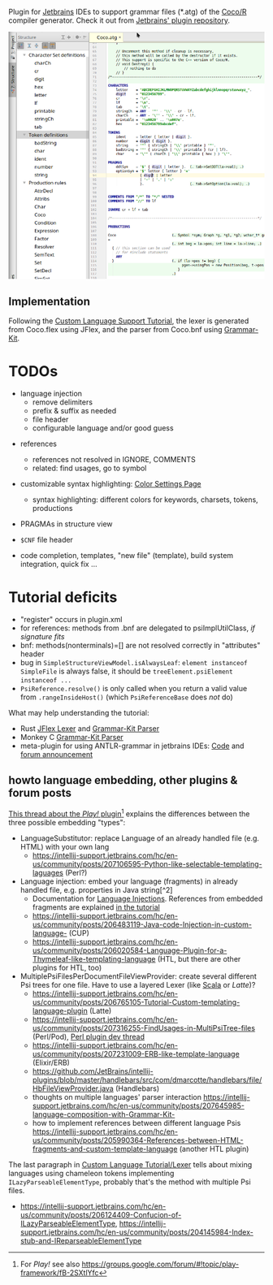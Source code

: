 Plugin for [Jetbrains](https://www.jetbrains.com/) IDEs
to support grammar files (\*.atg) of the [Coco/R](http://ssw.jku.at/Coco/) compiler generator.
Check it out from [Jetbrains' plugin repository](https://plugins.jetbrains.com/idea/plugin/9457-coco-r-grammar-support).

![Screenshot of v3](doc/2017-02-06.v3.Screenshot.Cocoatg.png)

## Implementation

Following the [Custom Language Support Tutorial](http://www.jetbrains.org/intellij/sdk/docs/tutorials/custom_language_support_tutorial.html), the lexer is generated from Coco.flex using JFlex, and the parser from Coco.bnf using [Grammar-Kit](https://github.com/JetBrains/Grammar-Kit).

# TODOs
* language injection
    - remove delimiters
    - prefix & suffix as needed
    - file header
    - configurable language and/or good guess

- references
    - references not resolved in IGNORE, COMMENTS
    - related: find usages, go to symbol
- customizable syntax highlighting: [Color Settings Page](http://www.jetbrains.org/intellij/sdk/docs/tutorials/custom_language_support/syntax_highlighter_and_color_settings_page.html)
    - syntax highlighting: different colors for keywords, charsets, tokens, productions
- PRAGMAs in structure view
- `$CNF` file header

- code completion, templates, "new file" (template), build system integration, quick fix ...

# Tutorial deficits
- "register" occurs in plugin.xml
- for references: methods from .bnf are delegated to psiImplUtilClass, *if signature fits*
- bnf: methods(nonterminals)=[] are not resolved correctly in "attributes" header
- bug in `SimpleStructureViewModel.isAlwaysLeaf`: `element instanceof SimpleFile` is always false, it should be `treeElement.psiElement instanceof ...`
- `PsiReference.resolve()` is only called when you return a valid value from `.rangeInsideHost()` (which `PsiReferenceBase` does *not* do)

What may help understanding the tutorial:
- Rust [JFlex Lexer](https://github.com/intellij-rust/intellij-rust/blob/master/src/main/grammars/RustLexer.flex) and [Grammar-Kit Parser](https://github.com/intellij-rust/intellij-rust/blob/master/src/main/grammars/RustParser.bnf)
- Monkey C [Grammar-Kit Parser](https://github.com/liias/monkey/blob/master/src/main/java/io/github/liias/monkey/lang/grammar/Monkey.bnf)
- meta-plugin for using ANTLR-grammar in jetbrains IDEs: [Code](https://github.com/antlr/jetbrains) and [forum announcement](https://intellij-support.jetbrains.com/hc/en-us/community/posts/206103369-Using-ANTLR-v4-to-lex-parse-custom-file-formats)

## howto language embedding, other plugins & forum posts

[This thread about the *Play!* plugin](https://intellij-support.jetbrains.com/hc/en-us/community/posts/206780275-Example-of-a-custom-language-plugin-for-a-templating-language)[^1] explains the differences between the three possible embedding "types":

- LanguageSubstitutor: replace Language of an already handled file (e.g. HTML) with your own lang
    * <https://intellij-support.jetbrains.com/hc/en-us/community/posts/207106595-Python-like-selectable-templating-laguages> (Perl?)
- Language injection: embed your language (fragments) in already handled file, e.g. properties in Java string[^2]
    *  Documentation for [Language Injections](https://www.jetbrains.com/help/idea/2016.3/using-language-injections.html). References from embedded fragments are explained [in the tutorial](http://www.jetbrains.org/intellij/sdk/docs/tutorials/custom_language_support/reference_contributor.html#define-a-reference-contributor)
    * <https://intellij-support.jetbrains.com/hc/en-us/community/posts/206483119-Java-code-Injection-in-custom-language-> (CUP)
    * <https://intellij-support.jetbrains.com/hc/en-us/community/posts/206020584-Language-Plugin-for-a-Thymeleaf-like-templating-language> (HTL, but there are other plugins for HTL, too)
- MultiplePsiFilesPerDocumentFileViewProvider: create several different Psi trees for one file. Have to use a layered Lexer (like [Scala](https://github.com/JetBrains/intellij-scala/blob/32dd1c4/src/org/jetbrains/plugins/scala/lang/lexer/LayeredLexer.java) or *Latte*)?
    * <https://intellij-support.jetbrains.com/hc/en-us/community/posts/206765105-Tutorial-Custom-templating-language-plugin> (Latte)
    * <https://intellij-support.jetbrains.com/hc/en-us/community/posts/207316255-FindUsages-in-MultiPsiTree-files> (Perl/Pod), [Perl plugin dev thread](https://intellij-support.jetbrains.com/hc/en-us/community/posts/206102159-Perl5-plugin-for-Intellij-IDEA)
    * <https://intellij-support.jetbrains.com/hc/en-us/community/posts/207231009-ERB-like-template-language> (Elixir/ERB)
    * <https://github.com/JetBrains/intellij-plugins/blob/master/handlebars/src/com/dmarcotte/handlebars/file/HbFileViewProvider.java> (Handlebars)
    * thoughts on multiple languages' parser interaction <https://intellij-support.jetbrains.com/hc/en-us/community/posts/207645985-language-composition-with-Grammar-Kit->
    * how to implement references between different language Psis <https://intellij-support.jetbrains.com/hc/en-us/community/posts/205990364-References-between-HTML-fragments-and-custom-template-language> (another HTL plugin)


The last paragraph in [Custom Language Tutorial/Lexer](http://www.jetbrains.org/intellij/sdk/docs/reference_guide/custom_language_support/implementing_lexer.html) tells about mixing languages using chameleon tokens implementing `ILazyParseableElementType`, probably that's the method with multiple Psi files.
- <https://intellij-support.jetbrains.com/hc/en-us/community/posts/206124409-Confucion-of-ILazyParseableElementType>, <https://intellij-support.jetbrains.com/hc/en-us/community/posts/204145984-Index-stub-and-IReparseableElementType>

[^1]: For *Play!* see also <https://groups.google.com/forum/#!topic/play-framework/fB-2SXtlYfc>
